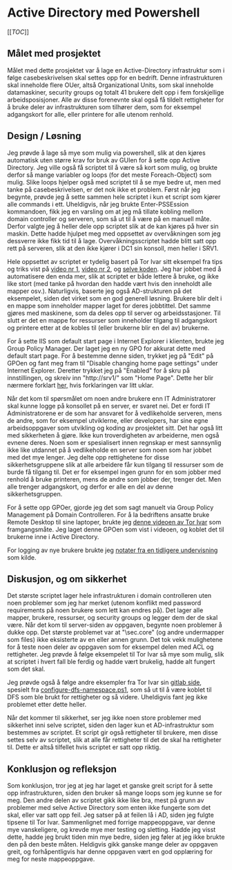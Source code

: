 # Active Directory med Powershell

[[_TOC_]]

## Målet med prosjektet
Målet med dette prosjektet var å lage en Active-Directory infrastruktur som i følge casebeskrivelsen skal settes opp for en bedrift. Denne infrastrukturen skal inneholde flere OUer, altså Organizational Units, som skal inneholde datamaskiner, security groups og totalt 41 brukere delt opp i fem forskjellige arbeidsposisjoner. Alle av disse forenevnte skal også få tildelt rettigheter for å bruke deler av infrastrukturen som tilhører dem, som for eksempel adgangskort for alle, eller printere for alle utenom renhold.  


## Design / Løsning
Jeg prøvde å lage så mye som mulig via powershell, slik at den kjøres automatisk uten større krav for bruk av GUIen for å sette opp Active Directory. Jeg ville også få scriptet til å være så kort som mulig, og brukte derfor så mange variabler og loops (for det meste Foreach-Object) som mulig. Slike loops hjelper også med scriptet til å se mye bedre ut, men med tanke på casebeskrivelsen, er det nok ikke et problem. Først når jeg begynte, prøvde jeg å sette sammen hele scriptet i kun et script som kjører alle commands i ett. Uheldigvis, når jeg brukte Enter-PSSEssion kommandoen, fikk jeg en varsling om at jeg må tillate kobling mellom domain controller og serveren, som så ut til å være på en manuell måte. Derfor valgte jeg å heller dele opp scriptet slik at de kan kjøres på hver sin maskin. Dette hadde hjulpet meg med oppsettet av overvåkningen som jeg dessverre ikke fikk tid til å lage. Overvåkningsscriptet hadde blitt satt opp rett på serveren, slik at den ikke kjører i DC1 sin konsoll, men heller i SRV1.

Hele oppsettet av scriptet er tydelig basert på Tor Ivar sitt eksempel fra tips og triks vist på [video nr 1](https://www.youtube.com/watch?v=XYtoVALkMao), [video nr 2](https://www.youtube.com/watch?v=mjiHhYRSEtQ), og [selve koden](https://gitlab.com/undervisning/dcst1005-demo/-/blob/master/Uke_9-Active_Directory-TIPSnTRICK-Mappe2.ps1). Jeg har jobbet med å automatisere den enda mer, slik at scriptet er både lettere å bruke, og ikke like stort (med tanke på hvordan den hadde vært hvis den inneholdt alle mapper osv.). Naturligvis, baserte jeg også AD-strukturen på det eksempelet, siden det virket som en god generell løsning. Brukere blir delt i en mappe som inneholder mapper laget for deres jobbtittel. Det samme gjøres med maskinene, som da deles opp til server og arbeidsstasjoner. Til slutt er det en mappe for ressurser som inneholder tilgang til adgangskort og printere etter at de kobles til (eller brukerne blir en del av) brukerne.

For å sette IIS som default start page i Internet Explorer i klienten, brukte jeg Group Policy Manager. Der laget jeg en ny GPO for akkurat dette med default start page. For å bestemme denne siden, trykket jeg på "Edit" på GPOen og fant meg fram til "Disable changing home page settings" under Internet Explorer. Deretter trykket jeg på "Enabled" for å skru på innstillingen, og skreiv inn "http://srv1/" som "Home Page". Dette her blir nærmere forklart [her,](https://www.avoiderrors.com/set-internet-explorer-homepage-using-gpo/) hvis forklaringen var litt uklar.

Når det kom til spørsmålet om noen andre brukere enn IT Administratorer skal kunne logge på konsollet på en server, er svaret nei. Det er fordi IT Administratorene er de som har ansvaret for å vedlikeholde serveren, mens de andre, som for eksempel utviklerne, eller developers, har sine egne arbeidsoppgaver som utvikling og koding av prosjektet sitt. Det har også litt med sikkerheten å gjøre. Ikke kun troverdigheten av arbeiderne, men også evnene deres. Noen som er spesialisert innen regnskap er mest sannsynlig ikke like utdannet på å vedlikeholde en server som noen som har jobbet med det mye lenger. Jeg delte opp rettighetene for disse sikkerhetsgruppene slik at alle arbeidere får kun tilgang til ressurser som de burde få tilgang til. Det er for eksempel ingen grunn for en som jobber med renhold å bruke printeren, mens de andre som jobber der, trenger det. Men alle trenger adgangskort, og derfor er alle en del av denne sikkerhetsgruppen.

For å sette opp GPOer, gjorde jeg det som sagt manuelt via Group Policy Management på Domain Controlleren. For å la bedriftens ansatte bruke Remote Desktop til sine laptoper, brukte jeg [denne videoen av Tor Ivar](https://www.youtube.com/watch?v=qaInjvotF_M) som framgangsmåte. Jeg laget denne GPOen som vist i videoen, og koblet det til brukerne inne i Active Directory. 

For logging av nye brukere brukte jeg [notater fra en tidligere undervisning](https://gitlab.com/erikhje/dcsg1005/-/blob/master/logging-monitoring/notes.md) som kilde.

## Diskusjon, og om sikkerhet
Det største scriptet lager hele infrastrukturen i domain controlleren uten noen problemer som jeg har merket (utenom konflikt med password requirements på noen brukere som lett kan endres på). Det lager alle mapper, brukere, ressurser, og security groups og legger dem der de skal være. Når det kom til server-siden av oppgaven, begynte noen problemer å dukke opp. Det største problemet var at "\\sec.core\" (og andre undermapper som files) ikke eksisterte av en eller annen grunn. Det tok vekk mulighetene for å teste noen deler av oppgaven som for eksempel delen med ACL og rettigheter. Jeg prøvde å følge eksempelet til Tor Ivar så mye som mulig, slik at scriptet i hvert fall ble ferdig og hadde vært brukelig, hadde alt fungert som det skal. 

Jeg prøvde også å følge andre eksempler fra Tor Ivar sin [gitlab side](https://gitlab.com/undervisning/dcst1005-demo/-/tree/master), spesielt fra [configure-dfs-namespace.ps1](https://gitlab.com/undervisning/dcst1005-demo/-/blob/master/configure-dfs-namespace.ps1), som så ut til å være koblet til DFS som ble brukt for rettigheter og så videre. Uheldigvis fant jeg ikke problemet etter dette heller.

Når det kommer til sikkerhet, ser jeg ikke noen store problemer med sikkerhet inni selve scriptet, siden den lager kun et AD-infrastruktur som bestemmes av scriptet. Et script gir også rettigheter til brukere, men disse settes selv av scriptet, slik at alle får rettigheter til det de skal ha rettigheter til. Dette er altså tilfellet hvis scriptet er satt opp riktig.

## Konklusjon og refleksjon
Som konklusjon, tror jeg at jeg har laget et ganske greit script for å sette opp infrastrukturen, siden den bruker så mange loops som jeg kunne se for meg. Den andre delen av scriptet gikk ikke like bra, mest på grunn av problemer med selve Active Directory som enten ikke fungerte som det skal, eller var satt opp feil. Jeg satser på at feilen lå i AD, siden jeg fulgte tipsene til Tor Ivar. Sammenlignet med forrige mappeoppgave, var denne mye vanskeligere, og krevde mye mer testing og sletting. Hadde jeg visst dette, hadde jeg brukt tiden min mye bedre, siden jeg føler at jeg ikke brukte den på den beste måten. Heldigvis gikk ganske mange deler av oppgaven greit, og forhåpentligvis har denne oppgaven vært en god opplæring for meg for neste mappeoppgave.
